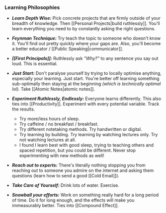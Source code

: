 ### Learning Philosophies
- ***Learn Depth Wise:*** Pick concrete projects that are firmly outside of your breadth of knowledge. Then [[Personal Projects|build ruthlessly]]. You'll learn everything you need to by constantly asking the right questions. 

- ***Feynman Technique:*** Try teach the topic to someone who doesn't know it. You'll find out pretty quickly where your gaps are. Also, you'll become a better educator / [[Public Speaking|communicator]]. 

- ***[[First Principals]]:*** Ruthlessly ask *"Why?"* to any sentence you say out loud. This is essential.

- ***Just Start:*** Don't paralyse yourself by trying to locally optimise anything, especially your learning. Just start. You're better off learning something sub-optimally then staying at the beginning *(which is technically optimal lol).* Take [[Atomic Notes|atomic notes]]. 

- ***Experiment Ruthlessly, Endlessly:*** Everyone learns differently. This also ties into [[Productivity]]. Experiment with every potential variable. Track the results.
	- Try more/less hours of sleep.
	- Try caffeine / no breakfast / breakfast.
	- Try different notetaking methods. Try handwritten or digital.
	- Try learning by building. Try learning by watching lectures only. Try not watching lectures at all. 
	- I found I learn best with good sleep, trying to teaching others and spaced repetition, but you could be different. Never stop experimenting with new methods as well!

- ***Reach out to experts:*** There's literally nothing stopping you from reaching out to someone you admire on the internet and asking them questions (learn how to send a good [[Cold Email]]). 

- ***Take Care of Yourself:*** Drink lots of water. Exercise. 

- ***Snowball your efforts:*** Work on something really hard for a long period of time. Do it for long enough, and the effects will make you immeasurably better. Ties into [[Compound Effect]]. 
